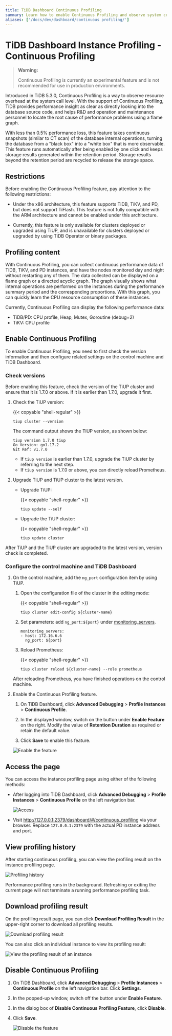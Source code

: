 ```yaml
---
title: TiDB Dashboard Continuous Profiling
summary: Learn how to enable Continuous Profiling and observe system conditions by using this feature.
aliases: ['/docs/dev/dashboard/continuous profiling/']
---
```


# TiDB Dashboard Instance Profiling - Continuous Profiling

> **Warning:**
>
> Continuous Profiling is currently an experimental feature and is not recommended for use in production environments.
>

Introduced in TiDB 5.3.0, Continuous Profiling is a way to observe resource overhead at the system call level. With the support of Continuous Profiling, TiDB provides performance insight as clear as directly looking into the database source code, and helps R&D and operation and maintenance personnel to locate the root cause of performance problems using a flame graph.

With less than 0.5% performance loss, this feature takes continuous snapshots (similar to CT scan) of the database internal operations, turning the database from a "black box" into a "white box" that is more observable. This feature runs automatically after being enabled by one click and keeps storage results generated within the retention period. Storage results beyond the retention period are recycled to release the storage space.

## Restrictions

Before enabling the Continuous Profiling feature, pay attention to the following restrictions:

- Under the x86 architecture, this feature supports TiDB, TiKV, and PD, but does not support TiFlash. This feature is not fully compatible with the ARM architecture and cannot be enabled under this architecture.

- Currently, this feature is only available for clusters deployed or upgraded using TiUP, and is unavailable for clusters deployed or upgraded by using TiDB Operator or binary packages.

## Profiling content

With Continuous Profiling, you can collect continuous performance data of TiDB, TiKV, and PD instances, and have the nodes monitored day and night without restarting any of them. The data collected can be displayed on a flame graph or a directed acyclic graph. The graph visually shows what internal operations are performed on the instances during the performance summary period and the corresponding proportions. With this graph, you can quickly learn the CPU resource consumption of these instances.

Currently, Continuous Profiling can display the following performance data:

- TiDB/PD: CPU profile, Heap, Mutex, Goroutine (debug=2)
- TiKV: CPU profile

## Enable Continuous Profiling

To enable Continuous Profiling, you need to first check the version information and then configure related settings on the control machine and TiDB Dashboard.

### Check versions

Before enabling this feature, check the version of the TiUP cluster and ensure that it is 1.7.0 or above. If it is earlier than 1.7.0, upgrade it first.

1. Check the TiUP version:

    {{< copyable "shell-regular" >}}

    ```shell
    tiup cluster --version
    ```

    The command output shows the TiUP version, as shown below:

    ```shell
    tiup version 1.7.0 tiup
    Go Version: go1.17.2
    Git Ref: v1.7.0
    ```

    - If `tiup version` is earlier than 1.7.0, upgrade the TiUP cluster by referring to the next step.
    - If `tiup version` is 1.7.0 or above, you can directly reload Prometheus.

2. Upgrade TiUP and TiUP cluster to the latest version.

    - Upgrade TiUP:

        {{< copyable "shell-regular" >}}

        ```shell
        tiup update --self
        ```

    - Upgrade the TiUP cluster:

        {{< copyable "shell-regular" >}}

        ```shell
        tiup update cluster
        ```

After TiUP and the TiUP cluster are upgraded to the latest version, version check is completed.

### Configure the control machine and TiDB Dashboard

1. On the control machine, add the `ng_port` configuration item by using TiUP.

    1. Open the configuration file of the cluster in the editing mode:

        {{< copyable "shell-regular" >}}

        ```shell
        tiup cluster edit-config ${cluster-name}
        ```

    2. Set parameters: add `ng_port:${port}` under [monitoring_servers](/tiup/tiup-cluster-topology-reference.md#monitoring_servers).

        ```shell
        monitoring_servers:
        - host: 172.16.6.6
          ng_port: ${port}
        ```

    3. Reload Prometheus:

        {{< copyable "shell-regular" >}}

        ```shell
        tiup cluster reload ${cluster-name} --role prometheus
        ```

    After reloading Prometheus, you have finished operations on the control machine.

2. Enable the Continuous Profiling feature.

    1. On TiDB Dashboard, click **Advanced Debugging** > **Profile Instances** > **Continuous Profile**.

    2. In the displayed window, switch on the button under **Enable Feature** on the right. Modify the value of **Retention Duration** as required or retain the default value.

    3. Click **Save** to enable this feature.

    ![Enable the feature](/media/dashboard/dashboard-conprof-start.png)

## Access the page

You can access the instance profiling page using either of the following methods:

- After logging into TiDB Dashboard, click **Advanced Debugging** > **Profile Instances** > **Continuous Profile** on the left navigation bar.

    ![Access](/media/dashboard/dashboard-conprof-access.png)

- Visit <http://127.0.0.1:2379/dashboard/#/continuous_profiling> via your browser. Replace `127.0.0.1:2379` with the actual PD instance address and port.

## View profiling history

After starting continuous profiling, you can view the profiling result on the instance profiling page.

![Profiling history](/media/dashboard/dashboard-conprof-history.png)

Performance profiling runs in the background. Refreshing or exiting the current page will not terminate a running performance profiling task.

## Download profiling result

On the profiling result page, you can click **Download Profiling Result** in the upper-right corner to download all profiling results.

![Download profiling result](/media/dashboard/dashboard-conprof-download.png)

You can also click an individual instance to view its profiling result:

![View the profiling result of an instance](/media/dashboard/dashboard-conprof-single.png)

## Disable Continuous Profiling

1. On TiDB Dashboard, click **Advanced Debugging** > **Profile Instances** > **Continuous Profile** on the left navigation bar. Click **Settings**.

2. In the popped-up window, switch off the button under **Enable Feature**.

3. In the dialog box of **Disable Continuous Profiling Feature**, click **Disable**.

3. Click **Save**.

    ![Disable the feature](/media/dashboard/dashboard-conprof-stop.png)